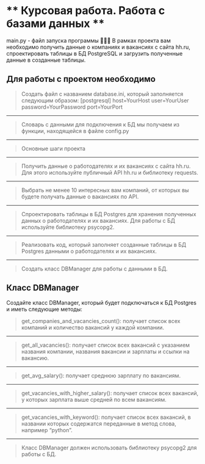 # ** Курсовая работа. Работа с базами данных **
main.py - файл запуска программы
🧑🏻‍💻 В рамках проекта вам необходимо получить данные о компаниях и вакансиях с сайта hh.ru, спроектировать таблицы в БД PostgreSQL и загрузить полученные данные в созданные таблицы.

## Для работы с проектом необходимо
>Создать файл с названием database.ini, который заполняется следующим образом: [postgresql] host=YourHost user=YourUser password=YourPassword port=YourPort
____________________________________________________________________________________________________________________________________________________________
>Словарь с данными для подключения к БД мы получаем из функции, находящейся в файле config.py
____________________________________________________________________________________________________________________________________________________________
>Основные шаги проекта
____________________________________________________________________________________________________________________________________________________________
>Получить данные о работодателях и их вакансиях с сайта hh.ru. Для этого используйте публичный API hh.ru и библиотеку requests.
____________________________________________________________________________________________________________________________________________________________
>Выбрать не менее 10 интересных вам компаний, от которых вы будете получать данные о вакансиях по API.
____________________________________________________________________________________________________________________________________________________________
>Спроектировать таблицы в БД Postgres для хранения полученных данных о работодателях и их вакансиях. Для работы с БД используйте библиотеку psycopg2.
____________________________________________________________________________________________________________________________________________________________
>Реализовать код, который заполняет созданные таблицы в БД Postgres данными о работодателях и их вакансиях.
____________________________________________________________________________________________________________________________________________________________
>Создать класс DBManager для работы с данными в БД.

## Класс DBManager
Создайте класс DBManager, который будет подключаться к БД Postgres и иметь следующие методы:

>get_companies_and_vacancies_count(): получает список всех компаний и количество вакансий у каждой компании.
____________________________________________________________________________________________________________________________________________________________
>get_all_vacancies(): получает список всех вакансий с указанием названия компании, названия вакансии и зарплаты и ссылки на вакансию.
____________________________________________________________________________________________________________________________________________________________
>get_avg_salary(): получает среднюю зарплату по вакансиям.
____________________________________________________________________________________________________________________________________________________________
>get_vacancies_with_higher_salary(): получает список всех вакансий, у которых зарплата выше средней по всем вакансиям.
____________________________________________________________________________________________________________________________________________________________
>get_vacancies_with_keyword(): получает список всех вакансий, в названии которых содержатся переданные в метод слова, например “python”.
____________________________________________________________________________________________________________________________________________________________
>Класс DBManager должен использовать библиотеку psycopg2 для работы с БД.